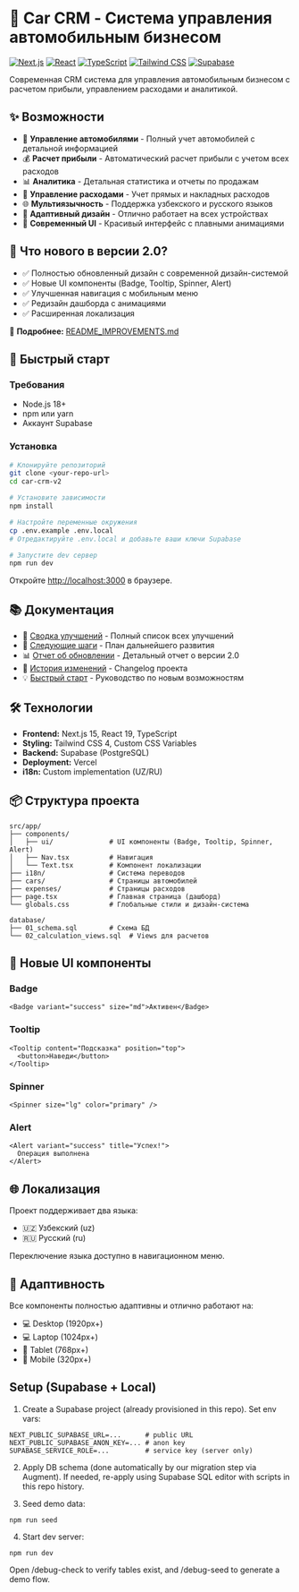 # 🚗 Car CRM - Система управления автомобильным бизнесом

[![Next.js](https://img.shields.io/badge/Next.js-15.5.4-black)](https://nextjs.org/)
[![React](https://img.shields.io/badge/React-19.1.0-blue)](https://reactjs.org/)
[![TypeScript](https://img.shields.io/badge/TypeScript-5-blue)](https://www.typescriptlang.org/)
[![Tailwind CSS](https://img.shields.io/badge/Tailwind-4-38bdf8)](https://tailwindcss.com/)
[![Supabase](https://img.shields.io/badge/Supabase-Latest-3ecf8e)](https://supabase.com/)

Современная CRM система для управления автомобильным бизнесом с расчетом прибыли, управлением расходами и аналитикой.

## ✨ Возможности

- 🚗 **Управление автомобилями** - Полный учет автомобилей с детальной информацией
- 💰 **Расчет прибыли** - Автоматический расчет прибыли с учетом всех расходов
- 📊 **Аналитика** - Детальная статистика и отчеты по продажам
- 💸 **Управление расходами** - Учет прямых и накладных расходов
- 🌐 **Мультиязычность** - Поддержка узбекского и русского языков
- 📱 **Адаптивный дизайн** - Отлично работает на всех устройствах
- 🎨 **Современный UI** - Красивый интерфейс с плавными анимациями

## 🎉 Что нового в версии 2.0?

- ✅ Полностью обновленный дизайн с современной дизайн-системой
- ✅ Новые UI компоненты (Badge, Tooltip, Spinner, Alert)
- ✅ Улучшенная навигация с мобильным меню
- ✅ Редизайн дашборда с анимациями
- ✅ Расширенная локализация

📖 **Подробнее:** [README_IMPROVEMENTS.md](./README_IMPROVEMENTS.md)

## 🚀 Быстрый старт

### Требования

- Node.js 18+
- npm или yarn
- Аккаунт Supabase

### Установка

```bash
# Клонируйте репозиторий
git clone <your-repo-url>
cd car-crm-v2

# Установите зависимости
npm install

# Настройте переменные окружения
cp .env.example .env.local
# Отредактируйте .env.local и добавьте ваши ключи Supabase

# Запустите dev сервер
npm run dev
```

Откройте [http://localhost:3000](http://localhost:3000) в браузере.

## 📚 Документация

- 📖 [Сводка улучшений](./IMPROVEMENTS_SUMMARY.md) - Полный список всех улучшений
- 🚀 [Следующие шаги](./NEXT_STEPS.md) - План дальнейшего развития
- 📊 [Отчет об обновлении](./UPGRADE_REPORT.md) - Детальный отчет о версии 2.0
- 📝 [История изменений](./CHANGELOG.md) - Changelog проекта
- 💡 [Быстрый старт](./README_IMPROVEMENTS.md) - Руководство по новым возможностям

## 🛠 Технологии

- **Frontend:** Next.js 15, React 19, TypeScript
- **Styling:** Tailwind CSS 4, Custom CSS Variables
- **Backend:** Supabase (PostgreSQL)
- **Deployment:** Vercel
- **i18n:** Custom implementation (UZ/RU)

## 📦 Структура проекта

```
src/app/
├── components/
│   ├── ui/              # UI компоненты (Badge, Tooltip, Spinner, Alert)
│   ├── Nav.tsx          # Навигация
│   └── Text.tsx         # Компонент локализации
├── i18n/                # Система переводов
├── cars/                # Страницы автомобилей
├── expenses/            # Страницы расходов
├── page.tsx             # Главная страница (дашборд)
└── globals.css          # Глобальные стили и дизайн-система

database/
├── 01_schema.sql        # Схема БД
└── 02_calculation_views.sql  # Views для расчетов
```

## 🎨 Новые UI компоненты

### Badge
```tsx
<Badge variant="success" size="md">Активен</Badge>
```

### Tooltip
```tsx
<Tooltip content="Подсказка" position="top">
  <button>Наведи</button>
</Tooltip>
```

### Spinner
```tsx
<Spinner size="lg" color="primary" />
```

### Alert
```tsx
<Alert variant="success" title="Успех!">
  Операция выполнена
</Alert>
```

## 🌐 Локализация

Проект поддерживает два языка:
- 🇺🇿 Узбекский (uz)
- 🇷🇺 Русский (ru)

Переключение языка доступно в навигационном меню.

## 📱 Адаптивность

Все компоненты полностью адаптивны и отлично работают на:
- 💻 Desktop (1920px+)
- 💻 Laptop (1024px+)
- 📱 Tablet (768px+)
- 📱 Mobile (320px+)


## Setup (Supabase + Local)

1. Create a Supabase project (already provisioned in this repo). Set env vars:

```
NEXT_PUBLIC_SUPABASE_URL=...      # public URL
NEXT_PUBLIC_SUPABASE_ANON_KEY=... # anon key
SUPABASE_SERVICE_ROLE=...         # service key (server only)
```

2. Apply DB schema (done automatically by our migration step via Augment). If needed, re-apply using Supabase SQL editor with scripts in this repo history.

3. Seed demo data:

```
npm run seed
```

4. Start dev server:

```
npm run dev
```

Open /debug-check to verify tables exist, and /debug-seed to generate a demo flow.
